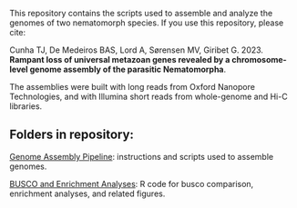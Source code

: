 This repository contains the scripts used to assemble and analyze the genomes of two nematomorph species. If you use this repository, please cite:

Cunha TJ, De Medeiros BAS, Lord A, Sørensen MV, Giribet G. 2023. **Rampant loss of universal metazoan genes revealed by a chromosome-level genome assembly of the parasitic Nematomorpha**.

The assemblies were built with long reads from Oxford Nanopore Technologies, and with Illumina short reads from whole-genome and Hi-C libraries.

## Folders in repository:

[Genome Assembly Pipeline](assembly%20pipeline): instructions and scripts used to assemble genomes.

[BUSCO and Enrichment Analyses](buscos%20and%20enrichment%20analyses%20R): R code for busco comparison, enrichment analyses, and related figures.

